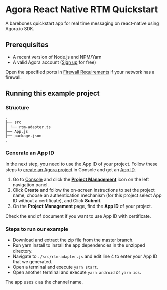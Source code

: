 # Agora React Native RTM Quickstart
A barebones quickstart app for real time messaging on react-native using Agora.io SDK.

## Prerequisites
* A recent version of Node.js and NPM/Yarn
* A valid Agora account ([Sign up](https://dashboard.agora.io/) for free)

<div class="alert note">Open the specified ports in <a href="https://docs.agora.io/cn/Agora%20Platform/firewall?platform=All%20Platforms">Firewall Requirements</a> if your network has a firewall.</div>

## Running this example project

### Structure

```
.
├── src
│ └── rtm-adapter.ts
├── App.js
├── package.json
.
```

### Generate an App ID

In the next step, you need to use the App ID of your project. Follow these steps to [create an Agora project](https://docs.agora.io/en/Agora%20Platform/manage_projects?platform=All%20Platforms) in Console and get an [App ID](https://docs.agora.io/en/Agora%20Platform/terms?platform=All%20Platforms#a-nameappidaapp-id ).

1. Go to [Console](https://dashboard.agora.io/) and click the **[Project Management](https://dashboard.agora.io/projects)** icon on the left navigation panel. 
2. Click **Create** and follow the on-screen instructions to set the project name, choose an authentication mechanism (for this project select App ID without a certificate), and Click **Submit**. 
3. On the **Project Management** page, find the **App ID** of your project. 

Check the end of document if you want to use App ID with certificate.

### Steps to run our example

* Download and extract the zip file from the master branch.
* Run yarn install to install the app dependencies in the unzipped directory.
* Navigate to `./src/rtm-adapter.js` and edit line 4 to enter your App ID that we generated.
* Open a terminal and execute `yarn start`.
* Open another terminal and execute `yarn android` or `yarn ios`.

The app uses `x` as the channel name.
